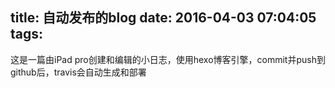 title: 自动发布的blog
date: 2016-04-03 07:04:05
tags:
---
这是一篇由iPad pro创建和编辑的小日志，使用hexo博客引擎，commit并push到github后，travis会自动生成和部署